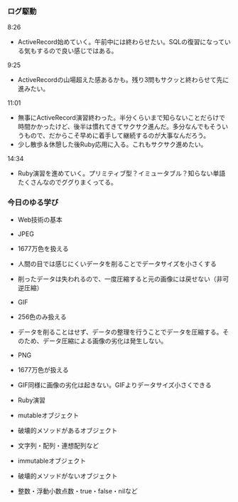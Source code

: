 ### ログ駆動
8:26  
- ActiveRecord始めていく。午前中には終わらせたい。SQLの復習になっている気もするので良い感じではある。

9:25  
- ActiveRecordの山場超えた感あるかも。残り3問もサクッと終わらせて先に進みたい。

11:01
- 無事にActiveRecord演習終わった。半分くらいまで知らないことだらけで時間かかったけど、後半は慣れてきてサクサク進んだ。多分なんでもそういうもので、だからこそ早めに着手して継続するのが大事なんだろう。
- 少し散歩＆休憩した後Ruby応用に入る。これもサクサク進めたい。

14:34
- Ruby演習を進めていく。プリミティブ型？イミュータブル？知らない単語たくさんなのでググりまくってる。

### 今日のゆる学び
- Web技術の基本  
 - JPEG  
  - 1677万色を扱える  
  - 人間の目では感じにくいデータを削ることでデータサイズを小さくする  
  - 削ったデータは失われるので、一度圧縮すると元の画像には戻せない（非可逆圧縮）  
 - GIF  
  - 256色のみ扱える  
  - データを削ることはせず、データの整理を行うことでデータを圧縮する。そのため、データ圧縮による画像の劣化は発生しない。  
 - PNG  
  - 1677万色が扱える  
  - GIF同様に画像の劣化は起きない。GIFよりデータサイズ小さくできる  

- Ruby演習  
 - mutableオブジェクト  
  - 破壊的メソッドがあるオブジェクト  
  - 文字列・配列・連想配列など  
 - immutableオブジェクト  
  - 破壊的メソッドがないオブジェクト  
  - 整数・浮動小数点数・true・false・nilなど    
